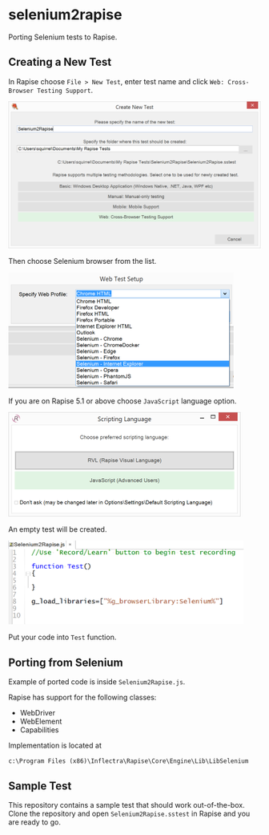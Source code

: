 # selenium2rapise
Porting Selenium tests to Rapise.

## Creating a New Test

In Rapise choose `File > New Test`, enter test name and click `Web: Cross-Browser Testing Support`.

<img alt="Test Diagram" src="https://github.com/Inflectra/selenium2rapise/raw/master/Media/S2RNewTest.png" width="605"/>

Then choose Selenium browser from the list.

<img alt="Test Diagram" src="https://github.com/Inflectra/selenium2rapise/raw/master/Media/S2RChooseBrowser.png" width="450"/>

If you are on Rapise 5.1 or above choose `JavaScript` language option.

<img alt="Test Diagram" src="https://github.com/Inflectra/selenium2rapise/raw/master/Media/S2RLanguage.png" width="464"/>

An empty test will be created.

<img alt="Test Diagram" src="https://github.com/Inflectra/selenium2rapise/raw/master/Media/S2REmptyTest.png" width="470"/>

Put your code into `Test` function.

## Porting from Selenium

Example of ported code is inside `Selenium2Rapise.js`.

Rapise has support for the following classes:

- WebDriver
- WebElement
- Capabilities

Implementation is located at 

```
c:\Program Files (x86)\Inflectra\Rapise\Core\Engine\Lib\LibSelenium 
```

## Sample Test

This repository contains a sample test that should work out-of-the-box. Clone the repository and open `Selenium2Rapise.sstest` in Rapise and you are ready to go.